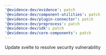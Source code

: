 ```yaml
---
'@evidence-dev/evidence': patch
'@evidence-dev/component-utilities': patch
'@evidence-dev/plugin-connector': patch
'@evidence-dev/preprocess': patch
'@evidence-dev/sdk': patch
'@evidence-dev/core-components': patch
---
```


Update svelte to resolve security vulnerability
